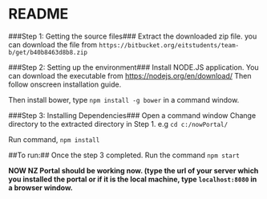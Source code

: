# README #

###Step 1: Getting the source files###
Extract the downloaded zip file.
you can download the file from `https://bitbucket.org/eitstudents/team-b/get/b40b8463d8b8.zip`

###Step 2: Setting up the environment###
Install NODE.JS application.
You can download the executable from <https://nodejs.org/en/download/>
Then follow onscreen installation guide.

Then install bower, type `npm install -g bower` in a command window.


###Step 3: Installing Dependencies###
Open a command window
Change directory to the extracted directory in Step 1. e.g `cd c:/nowPortal/`

Run command, `npm install`

##To run:##
Once the step 3 completed. Run the command `npm start`




**NOW NZ Portal should be working now. (type the url of your server which you installed the portal or if it is the local machine, type `localhost:8080` in a browser window.**